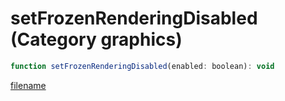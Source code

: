 # setFrozenRenderingDisabled (Category graphics)

```js
function setFrozenRenderingDisabled(enabled: boolean): void
```

[filename](setFrozenRenderingDisabled_m.md ':include')
